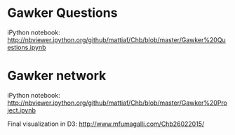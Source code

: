 # Gawker Questions

iPython notebook:
http://nbviewer.ipython.org/github/mattiaf/Chb/blob/master/Gawker%20Questions.ipynb



# Gawker network

iPython notebook:
http://nbviewer.ipython.org/github/mattiaf/Chb/blob/master/Gawker%20Project.ipynb

Final visualization in D3:
http://www.mfumagalli.com/Chb26022015/
